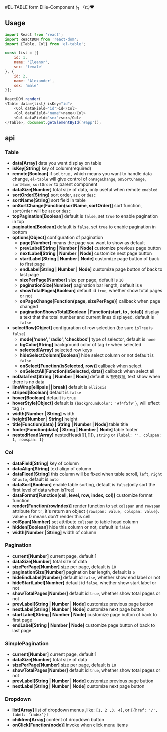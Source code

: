 #EL-TABLE
    form Ellie-Component _(┐「ε:)_❤

## Usage
```javascript
import React from 'react';
import ReactDOM from 'react-dom';
import {Table, Col} from 'el-table';

const list = [{
    id: 1,
    name: 'Eleanor',
    sex: 'female'
}, {
    id: 2,
    name: 'Alexander',
    sex: 'male'
}];

ReactDOM.render(
<Table data={list} isKey="id">
    <Col dataField="id">id</Col>
    <Col dataField="name">name</Col>
    <Col dataField="sex">sex</Col>
</Table>, document.getElementById('#app'));

```

## api
### Table
* **data[Array]**   data you want display on table
* **isKey[String]** key of column(required)
* **remote[Boolean]** if set `true` , which means you want to handle data change, `el-table` will give control of `onPageChange`, `onSortChange`, `sortName`, `sortOrder` to parent component
* **dataSize[Number]** total size of data, only useful when remote `enabled`
* **sortOrder[String]** sort order, `asc` or `desc`
* **sortName[String]** sort field in table
* **onSortChange[Function(sortName, sortOrder)]** sort function, `sortOrder` will be `asc` or `desc`
* **topPagination[Boolean]** default is `false`, set `true` to enable pagination in top
* **pagination[Boolean]** default is `false`, set `true` to enable pagination in bottom
* **options[Object]** configuration of pagination
    * **page[Number]** means the page you want to show as default
    * **prevLabel[String | Number | Node]** customize previous page button
    * **nextLabel[String | Number | Node]** customize next page button
    * **startLabel[String | Number | Node]** customize page button of back to first page
    * **endLabel[String | Number | Node]** customize page button of back to last page
    * **sizePerPage[Number]** size per page, default is `10`
    * **paginationSize[Number]** pagination bar length, default is `6`
    * **showTotalPages[Boolean]** default id `true`, whether show total pages or not
    * **onPageChange[Function(page, sizePerPage)]** callback when page changed
    * **paginationShowsTotal[Boolean | Function(start, to , total)]** display a text that the total number and current lines displayed, default is `false`
* **selectRow[Object]** configuration of row selection (be sure `isTree` is `false`）
    * **mode['none', 'radio', 'checkbox']** type of selector, default is `none`
    * **bgColor[String]** background color of tag `tr` when selected
    * **selected[Array]** selected row keys
    * **hideSelectColumn[Boolean]** hide select column or not default is `false`
    * **onSelect[Function(isSelected, row)]** callback when select
    * **onSelectAll[Function(isSelected, data)]** callback when select all
* **noDataText[String | Number | Node]** default is `暂无数据`, text show when there is no data
* **lineWrap[ellipsis || break]** default is `ellipsis`
* **striped[Boolean]** default is `false`
* **hover[Boolean]** default is `true`
* **hoverStyle[Object]** default is `{backgroundColor: '#f4f5f9'}`, will effect tag `tr`
* **width[Number | String]** width
* **height[Number | String]** height
* **title[Function(data) | String | Number | Node]** table title
* **footer[Function(data) | String | Number | Node]** table footer
* **nestedHead[Array]** nestedHead([[],[]]), `string` or `{label: '', colspan: 1, rowspan: 1}`

### Col
* **dataField[String]** key of column
* **dataAlign[String]** text align of column
* **dataFixed[String]** this column will be fixed when table scroll, `left`, `right` or `auto`, default is `auto`
* **dataSort[Boolean]** enable table sorting, default is `false`(only sort the first level of data when isTree)
* **dataFormat[Function(cell, level, row, index, col)]** customize format function
* **render[Function(rowIndex)]** render function to set `colspan` and `rowspan` attribute for `tr`, it's return an object `{rowspan: value, colspan: value}`. value = 0 means don't render this cell
* **colSpan[Number]** set attribute `colspan` to table head column
* **hidden[Boolean]** hide this column or not, default is `false`
* **width[Number | String]** width of column

### Pagination
* **current[Number]** current page, default 1
* **dataSize[Number]** total size of data
* **sizePerPage[Number]** size per page, default is `10`
* **paginationSize[Number]** pagination bar length, default is `6`
* **hideEndLabel[Number]** default id `false`, whether show end label or not
* **hideStartLabel[Number]** default id `false`, whether show start label or not
* **showTotalPages[Number]** default id `true`, whether show total pages or not
* **prevLabel[String | Number | Node]** customize previous page button
* **nextLabel[String | Number | Node]** customize next page button
* **startLabel[String | Number | Node]** customize page button of back to first page
* **endLabel[String | Number | Node]** customize page button of back to last page

### SimplePagination
* **current[Number]** current page, default 1
* **dataSize[Number]** total size of data
* **sizePerPage[Number]** size per page, default is `10`
* **showTotalPages[Number]** default id `true`, whether show total pages or not
* **prevLabel[String | Number | Node]** customize previous page button
* **nextLabel[String | Number | Node]** customize next page button

### Dropdown
* **list[Array]** list of dropdown menus ,like: `[1, 2 ,3, 4]`, or `[{href: '/', label: 'index'}]`
* **children[Array]** content of dropdown button
* **onClick[Function(node)]**  invoke when click menu items
